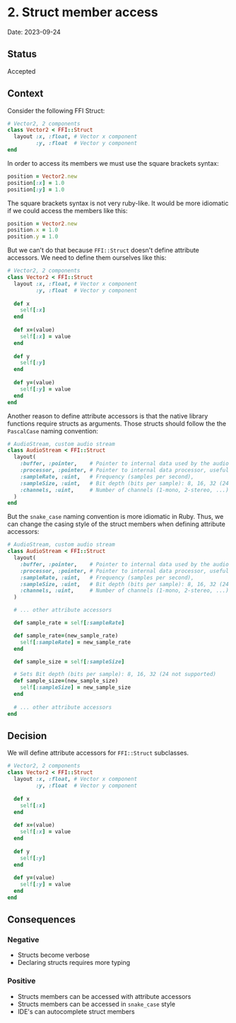 # 2. Struct member access

Date: 2023-09-24

## Status

Accepted

## Context

Consider the following FFI Struct:

```ruby
# Vector2, 2 components
class Vector2 < FFI::Struct
  layout :x, :float, # Vector x component
         :y, :float  # Vector y component
end
```

In order to access its members we must use the square brackets syntax:

```ruby
position = Vector2.new 
position[:x] = 1.0
position[:y] = 1.0
```

The square brackets syntax is not very ruby-like. It would be more idiomatic if we could access the members like this:

```ruby
position = Vector2.new 
position.x = 1.0
position.y = 1.0
```

But we can't do that because `FFI::Struct` doesn't define attribute accessors. We need to define them ourselves like
this:

```ruby
# Vector2, 2 components
class Vector2 < FFI::Struct
  layout :x, :float, # Vector x component
         :y, :float  # Vector y component
  
  def x
    self[:x]
  end
  
  def x=(value)
    self[:x] = value
  end
  
  def y
    self[:y]
  end
  
  def y=(value)
    self[:y] = value
  end
end
```

Another reason to define attribute accessors is that the native library functions require structs as arguments.
Those structs should follow the the `PascalCase` naming convention:

```ruby
# AudioStream, custom audio stream
class AudioStream < FFI::Struct
  layout(
    :buffer, :pointer,    # Pointer to internal data used by the audio system,
    :processor, :pointer, # Pointer to internal data processor, useful for audio effects,
    :sampleRate, :uint,   # Frequency (samples per second),
    :sampleSize, :uint,   # Bit depth (bits per sample): 8, 16, 32 (24 not supported),
    :channels, :uint,     # Number of channels (1-mono, 2-stereo, ...)
  )
end
```

But the `snake_case` naming convention is more idiomatic in Ruby. Thus, we can change the casing style of the struct
members when defining attribute accessors:

```ruby
# AudioStream, custom audio stream
class AudioStream < FFI::Struct
  layout(
    :buffer, :pointer,    # Pointer to internal data used by the audio system,
    :processor, :pointer, # Pointer to internal data processor, useful for audio effects,
    :sampleRate, :uint,   # Frequency (samples per second),
    :sampleSize, :uint,   # Bit depth (bits per sample): 8, 16, 32 (24 not supported),
    :channels, :uint,     # Number of channels (1-mono, 2-stereo, ...)
  )

  # ... other attribute accessors

  def sample_rate = self[:sampleRate]

  def sample_rate=(new_sample_rate)
    self[:sampleRate] = new_sample_rate
  end

  def sample_size = self[:sampleSize]

  # Sets Bit depth (bits per sample): 8, 16, 32 (24 not supported)
  def sample_size=(new_sample_size)
    self[:sampleSize] = new_sample_size
  end
  
  # ... other attribute accessors
end
```

## Decision

We will define attribute accessors for `FFI::Struct` subclasses.

```ruby
# Vector2, 2 components
class Vector2 < FFI::Struct
  layout :x, :float, # Vector x component
         :y, :float  # Vector y component
  
  def x
    self[:x]
  end
  
  def x=(value)
    self[:x] = value
  end
  
  def y
    self[:y]
  end
  
  def y=(value)
    self[:y] = value
  end
end
```

## Consequences

### Negative

- Structs become verbose
- Declaring structs requires more typing

### Positive

- Structs members can be accessed with attribute accessors
- Structs members can be accessed in `snake_case` style
- IDE's can autocomplete struct members
